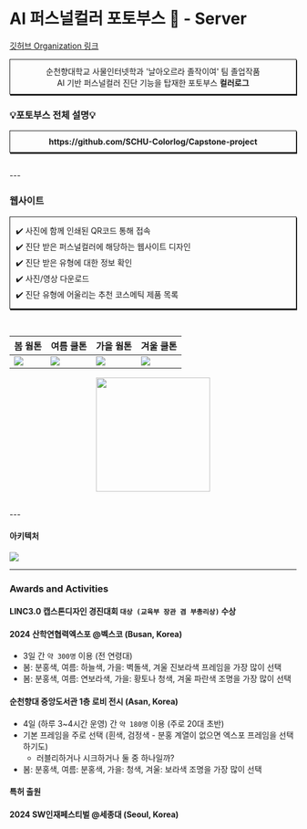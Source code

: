 # AI 퍼스널컬러 포토부스 📸 - Server

[깃허브 Organization 링크](https://github.com/SCHU-Colorlog) 
<p style="text-align: center; border: 1px solid; padding: 10px; box-shadow: 1px 2px">
순천향대학교 사물인터넷학과 '날아오르라 졸작이여' 팀 졸업작품 <br>
AI 기반 퍼스널컬러 진단 기능을 탑재한 포토부스 <b>컬러로그</b> <br>
</p>



### 💡포토부스 전체 설명💡
<p style="text-align: center; border: 1px solid; padding: 10px; box-shadow: 1px 2px">
<b>https://github.com/SCHU-Colorlog/Capstone-project</b>
</p>

<br>
---

### 웹사이트

<p style="text-align: left; border: 1px solid; padding: 10px; box-shadow: 1px 2px; line-height: 2">
✔️ 사진에 함께 인쇄된 QR코드 통해 접속<br>
✔️ 진단 받은 퍼스널컬러에 해당하는 웹사이트 디자인<br>
✔️ 진단 받은 유형에 대한 정보 확인<br>
✔️ 사진/영상 다운로드<br>
✔️ 진단 유형에 어울리는 추천 코스메틱 제품 목록
</p>
<br>

봄 웜톤|여름 쿨톤|가을 웜톤|겨울 쿨톤
---|---|---|---
![](https://velog.velcdn.com/images/yimethan/post/0a098d7a-d8d3-433b-9951-049ecfb95a32/image.png) | ![](https://velog.velcdn.com/images/yimethan/post/d6b1ac60-758d-493a-b2ea-d9a90ae76e85/image.png) | ![](https://velog.velcdn.com/images/yimethan/post/fbc64603-ec70-41de-a901-d6ccc3c0847e/image.png) | ![](https://velog.velcdn.com/images/yimethan/post/559445f6-a005-4cac-83fe-92ed1424d773/image.png)

<p style="text-align: center"><img src=https://velog.velcdn.com/images/yimethan/post/02aba39b-9829-4a9f-bf9e-b59cec64172f/image.png width=200></p>

<br>
---

#### 아키텍처

![](https://velog.velcdn.com/images/yimethan/post/a6e72add-40f4-44f8-b2e8-baf05d018dae/image.png)

---

### Awards and Activities

#### LINC3.0 캡스톤디자인 경진대회 `대상 (교육부 장관 겸 부총리상)` 수상

#### 2024 산학연협력엑스포 @벡스코 (Busan, Korea)

+ 3일 간 `약 300명` 이용 (전 연령대)
+ 봄: 분홍색, 여름: 하늘색, 가을: 벽돌색, 겨울 진보라색 프레임을 가장 많이 선택
+ 봄: 분홍색, 여름: 연보라색, 가을: 황토나 청색, 겨울 파란색 조명을 가장 많이 선택

#### 순천향대 중앙도서관 1층 로비 전시 (Asan, Korea)

+ 4일 (하루 3~4시간 운영) 간 `약 180명` 이용 (주로 20대 초반)
+ 기본 프레임을 주로 선택 (흰색, 검정색 - 분홍 계열이 없으면 엑스포 프레임을 선택하기도)
  + 러블리하거나 시크하거나 둘 중 하나일까?
+ 봄: 분홍색, 여름: 분홍색, 가을: 청색, 겨울: 보라색 조명을 가장 많이 선택

#### 특허 출원

#### 2024 SW인재페스티벌 @세종대 (Seoul, Korea)

